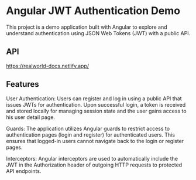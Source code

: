 # Angular JWT Authentication Demo

This project is a demo application built with Angular to explore and understand authentication using JSON Web Tokens (JWT) with a public API.

## API

https://realworld-docs.netlify.app/

## Features

User Authentication: Users can register and log in using a public API that issues JWTs for authentication. Upon successful login, a token is received and stored locally for managing session state and the user gains access to his user detail page. 

Guards: The application utilizes Angular guards to restrict access to authentication pages (login and register) for authenticated users. This ensures that logged-in users cannot navigate back to the login or register pages.

Interceptors: Angular interceptors are used to automatically include the JWT in the Authorization header of outgoing HTTP requests to protected API endpoints.
